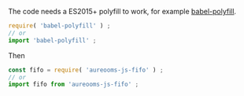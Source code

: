 The code needs a ES2015+ polyfill to work, for example
[babel-polyfill](https://babeljs.io/docs/usage/polyfill).
```js
require( 'babel-polyfill' ) ;
// or
import 'babel-polyfill' ;
```

Then
```js
const fifo = require( 'aureooms-js-fifo' ) ;
// or
import fifo from 'aureooms-js-fifo' ;
```
